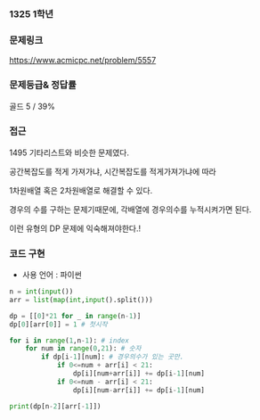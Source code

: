 ### 1325 1학년

### 문제링크

https://www.acmicpc.net/problem/5557

### 문제등급& 정답률

골드 5 / 39%

### 접근

1495 기타리스트와 비슷한 문제였다.

공간복잡도를 적게 가져가냐, 시간복잡도를 적게가져가냐에 따라

1차원배열 혹은 2차원배열로 해결할 수 있다.

경우의 수를 구하는 문제기때문에, 각배열에 경우의수를 누적시켜가면 된다.

이런 유형의 DP 문제에 익숙해져야한다.!

### 코드 구현

- 사용 언어 : 파이썬

```python
n = int(input())
arr = list(map(int,input().split()))

dp = [[0]*21 for _ in range(n-1)]
dp[0][arr[0]] = 1 # 첫시작

for i in range(1,n-1): # index
    for num in range(0,21): # 숫자
        if dp[i-1][num]: # 경우의수가 있는 곳만.
            if 0<=num + arr[i] < 21:
                dp[i][num+arr[i]] += dp[i-1][num]
            if 0<=num - arr[i] < 21:
                dp[i][num-arr[i]] += dp[i-1][num]

print(dp[n-2][arr[-1]])



```
